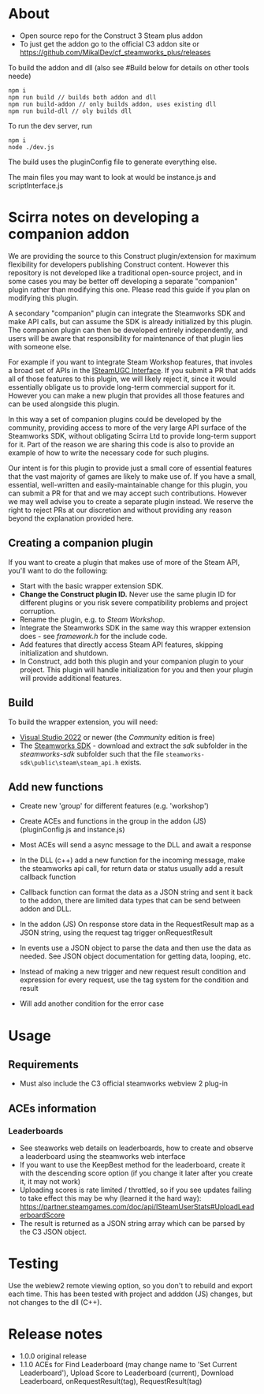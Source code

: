 # About
- Open source repo for the Construct 3 Steam plus addon
- To just get the addon go to the official C3 addon site or https://github.com/MikalDev/cf_steamworks_plus/releases

To build the addon and dll (also see #Build below for details on other tools neede)

```
npm i 
npm run build // builds both addon and dll
npm run build-addon // only builds addon, uses existing dll
npm run build-dll // oly builds dll
```

To run the dev server, run

```
npm i
node ./dev.js
```

The build uses the pluginConfig file to generate everything else.

The main files you may want to look at would be instance.js and scriptInterface.js

# Scirra notes on developing a companion addon

We are providing the source to this Construct plugin/extension for maximum flexibility for developers publishing Construct content. However this repository is not developed like a traditional open-source project, and in some cases you may be better off developing a separate "companion" plugin rather than modifying this one. Please read this guide if you plan on modifying this plugin.

A secondary "companion" plugin can integrate the Steamworks SDK and make API calls, but can assume the SDK is already initialized by this plugin. The companion plugin can then be developed entirely independently, and users will be aware that responsibility for maintenance of that plugin lies with someone else.

For example if you want to integrate Steam Workshop features, that involes a broad set of APIs in the [ISteamUGC Interface](https://partner.steamgames.com/doc/api/ISteamUGC). If you submit a PR that adds all of those features to this plugin, we will likely reject it, since it would essentially obligate us to provide long-term commercial support for it. However you can make a new plugin that provides all those features and can be used alongside this plugin.

In this way a set of companion plugins could be developed by the community, providing access to more of the very large API surface of the Steamworks SDK, without obligating Scirra Ltd to provide long-term support for it. Part of the reason we are sharing this code is also to provide an example of how to write the necessary code for such plugins.

Our intent is for this plugin to provide just a small core of essential features that the vast majority of games are likely to make use of. If you have a small, essential, well-written and easily-maintainable change for this plugin, you can submit a PR for that and we may accept such contributions. However we may well advise you to create a separate plugin instead. We reserve the right to reject PRs at our discretion and without providing any reason beyond the explanation provided here.

## Creating a companion plugin

If you want to create a plugin that makes use of more of the Steam API, you'll want to do the following:

- Start with the basic wrapper extension SDK.
- **Change the Construct plugin ID.** Never use the same plugin ID for different plugins or you risk severe compatibility problems and project corruption.
- Rename the plugin, e.g. to *Steam Workshop*.
- Integrate the Steamworks SDK in the same way this wrapper extension does - see *framework.h* for the include code.
- Add features that directly access Steam API features, skipping initialization and shutdown.
- In Construct, add both this plugin and your companion plugin to your project. This plugin will handle initialization for you and then your plugin will provide additional features.

## Build

To build the wrapper extension, you will need:

- [Visual Studio 2022](https://visualstudio.microsoft.com/downloads/) or newer (the *Community* edition is free)
- The [Steamworks SDK](https://partner.steamgames.com/doc/sdk) - download and extract the *sdk* subfolder in the *steamworks-sdk* subfolder such that the file `steamworks-sdk\public\steam\steam_api.h` exists.

## Add new functions
- Create new 'group' for different features (e.g. 'workshop')
- Create ACEs and functions in the group in the addon (JS) (pluginConfig.js and instance.js)
- Most ACEs will send a async message to the DLL and await a response
- In the DLL (c++) add a new function for the incoming message, make the steamworks api call, for return data or status usually add a result callback function
- Callback function can format the data as a JSON string and sent it back to the addon, there are limited data types that can be send between addon and DLL.
- In the addon (JS) On response store data in the RequestResult map as a JSON string, using the request tag trigger onRequestResult
- In events use a JSON object to parse the data and then use the data as needed. See JSON object documentation for getting data, looping, etc.

- Instead of making a new trigger and new request result condition and expression for every request, use the tag system for the condition and result
- Will add another condition for the error case

# Usage
## Requirements
- Must also include the C3 official steamworks webview 2 plug-in
## ACEs information
### Leaderboards
- See steaworks web details on leaderboards, how to create and observe a leaderboard using the steamworks web interface
- If you want to use the KeepBest method for the leaderboard, create it with the descending score option (if you change it later after you create it, it may not work)
- Uploading scores is rate limited / throttled, so if you see updates failing to take effect this may be why (learned it the hard way): https://partner.steamgames.com/doc/api/ISteamUserStats#UploadLeaderboardScore
- The result is returned as a JSON string array which can be parsed by the C3 JSON object.

# Testing
Use the webiew2 remote viewing option, so you don't to rebuild and export each time. This has been tested with project and adddon (JS) changes, but not changes to the dll (C++).

# Release notes
- 1.0.0 original release
- 1.1.0 ACEs for Find Leaderboard (may change name to 'Set Current Leaderboard'), Upload Score to Leaderboard (current), Download Leaderboard, onRequestResult(tag), RequestResult(tag)